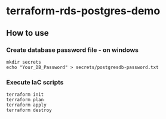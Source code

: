 # terraform-rds-postgres-demo

## How to use
### Create database password file - on windows
```
mkdir secrets
echo "Your_DB_Password" > secrets/postgresdb-password.txt
```

### Execute IaC scripts
```
terraform init
terraform plan
terraform apply
terraform destroy
```